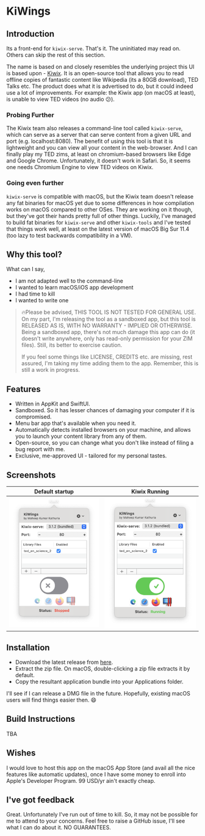 #  KiWings

## Introduction
Its a front-end for `kiwix-serve`. That's it. The uninitiated may read on. Others can skip the rest of this section.

The name is based on and closely resembles the underlying project this UI is based upon - [Kiwix](https://www.kiwix.org/). It is an open-source tool that allows you to read offline copies of fantastic content like Wikipedia (its a 80GB download), TED Talks etc. The product does what it is advertised to do, but it could indeed use a lot of improvements. For example: the Kiwix app (on macOS at least), is unable to view TED videos (no audio 😕).

### Probing Further
The Kiwix team also releases a command-line tool called `kiwix-serve`, which can serve as a server that can serve content from a given URL and port (e.g. localhost:8080). The benefit of using this tool is that it is lightweight and you can view all your content in the web-browser. And I can finally play my TED zims, at least on chromium-based browsers like Edge and Google Chrome. Unfortunately, it doesn't work in Safari. So, it seems one needs Chromium Engine to view TED videos on Kiwix.

### Going even further
`kiwix-serve` is compatible with macOS, but the Kiwix team doesn't release any fat binaries for macOS yet due to some differences in how compilation works on macOS compared to other OSes. They are working on it though, but they've got their hands pretty full of other things. Luckily, I've managed to build fat binaries for `kiwix-serve` and other `kiwix-tools` and I've tested that things work well, at least on the latest version of macOS Big Sur 11.4 (too lazy to test backwards compatibility in a VM).

## Why this tool?
What can I say,
- I am not adapted well to the command-line
- I wanted to learn macOS/iOS app development
- I had time to kill
- I wanted to write one

> 🔥Please be advised, THIS TOOL IS NOT TESTED FOR GENERAL USE. On my part, I'm releasing the tool as a sandboxed app, but this tool is RELEASED AS IS, WITH NO WARRANTY - IMPLIED OR OTHERWISE. Being a sandboxed app, there's not much damage this app can do (it doesn't write anywhere, only has read-only permission for your ZIM files). Still, its better to exercise caution.
> 
> If you feel some things like LICENSE, CREDITS etc. are missing, rest assured, I'm taking my time adding them to the app. Remember, this is still a work in progress.

## Features
- Written in AppKit and SwiftUI.
- Sandboxed. So it has lesser chances of damaging your computer if it is compromised.
- Menu bar app that's available when you need it.
- Automatically detects installed browsers on your machine, and allows you to launch your content library from any of them.
- Open-source, so you can change what you don't like instead of filing a bug report with me.
- Exclusive, me-approved UI - tailored for my personal tastes.

## Screenshots
Default startup                            |  Kiwix Running
:-----------------------------------------:|:------------------------------------------:
![](./screenshots/Screenshot-Stopped.png)  |  ![](./screenshots/Screenshot-Running.png)


## Installation
- Download the latest release from [here](https://github.com/mkathuri/kiwings/releases/download/1.0/Kiwings-1.0.zip).
- Extract the zip file. On macOS, double-clicking a zip file extracts it by default.
- Copy the resultant application bundle into your Applications folder.

I'll see if I can release a DMG file in the future. Hopefully, existing macOS users will find things easier then. :smile:

## Build Instructions
TBA

## Wishes
I would love to host this app on the macOS App Store (and avail all the nice features like automatic updates), once I have some money to enroll into Apple's Developer Program. 99 USD/yr ain't exactly cheap.

## I've got feedback
Great. Unfortunately I've run out of time to kill. So, it may not be possible for me to attend to your concerns. Feel free to raise a GitHub issue, I'll see what I can do about it. NO GUARANTEES.
